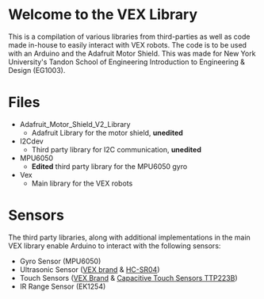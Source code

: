 # Welcome to the VEX Library

This is a compilation of various libraries from third-parties as well as code made in-house to easily interact with VEX robots. The code is to be used with an Arduino and the Adafruit Motor Shield. This was made for New York University's Tandon School of Engineering Introduction to Engineering & Design (EG1003).


# Files

- Adafruit_Motor_Shield_V2_Library
	- Adafruit Library for the motor shield, **unedited**
- I2Cdev
	- Third party library for I2C communication, **unedited**
- MPU6050
	- **Edited** third party library for the MPU6050 gyro
- Vex
	- Main library for the VEX robots
	
# Sensors

The third party libraries, along with additional implementations in the main VEX library enable Arduino to interact with the following sensors:

- Gyro Sensor (MPU6050)
- Ultrasonic Sensor ([VEX brand](https://www.robotshop.com/media/files/pdf/vex-ultrasonic-range-finder-insert.pdf "VEX Ultrasonic Documentation") & [HC-SR04](http://web.eece.maine.edu/~zhu/book/lab/HC-SR04%20User%20Manual.pdf "HC-SR04 Ultrasonic Documentation"))
- Touch Sensors ([VEX Brand](http://cdn.robotc.net/pdfs/natural-language/hp_touch.pdf "VEX Button Documentation") & [Capacitive Touch Sensors TTP223B](https://www.instructables.com/id/Tutorial-for-TTP223-Touch-Sensor-Module-Capacitive/ "Capactive Touch Sensor Instructable"))
- IR Range Sensor (EK1254)
